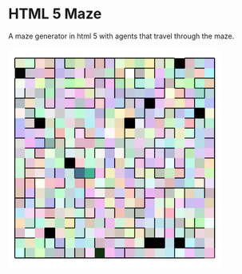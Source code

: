 # HTML 5 Maze

A maze generator in html 5 with agents that travel through the maze.

![alt text](https://github.com/m1ckr1sk/html5maze/blob/master/images/image1.png "Maze")
